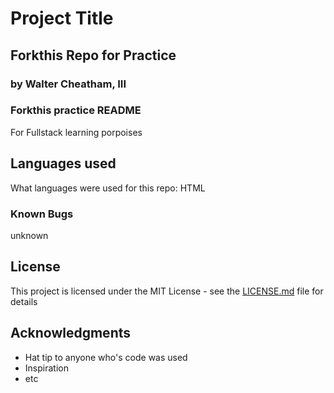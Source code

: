 # Project Title

## Forkthis Repo for Practice

### by Walter Cheatham, III

### Forkthis practice README

For Fullstack learning porpoises

## Languages used

What languages were used for this repo:
HTML

### Known Bugs

unknown

## License

This project is licensed under the MIT License - see the [LICENSE.md](LICENSE.md) file for details

## Acknowledgments

* Hat tip to anyone who's code was used
* Inspiration
* etc
